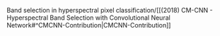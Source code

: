 Band selection in hyperspectral pixel classification/[[(2018) CM-CNN - Hyperspectral Band Selection with Convolutional Neural Network#^CMCNN-Contribution|CMCNN-Contribution]]


